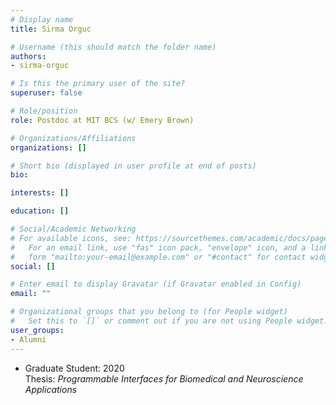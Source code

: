 ```yaml
---
# Display name
title: Sirma Orguc

# Username (this should match the folder name)
authors:
- sirma-orguc

# Is this the primary user of the site?
superuser: false

# Role/position
role: Postdoc at MIT BCS (w/ Emery Brown)

# Organizations/Affiliations
organizations: []

# Short bio (displayed in user profile at end of posts)
bio:

interests: []

education: []

# Social/Academic Networking
# For available icons, see: https://sourcethemes.com/academic/docs/page-builder/#icons
#   For an email link, use "fas" icon pack, "envelope" icon, and a link in the
#   form "mailto:your-email@example.com" or "#contact" for contact widget.
social: []

# Enter email to display Gravatar (if Gravatar enabled in Config)
email: ""

# Organizational groups that you belong to (for People widget)
#   Set this to `[]` or comment out if you are not using People widget.
user_groups:
- Alumni
---
```


- Graduate Student: 2020  
Thesis: *Programmable Interfaces for Biomedical and Neuroscience Applications*
